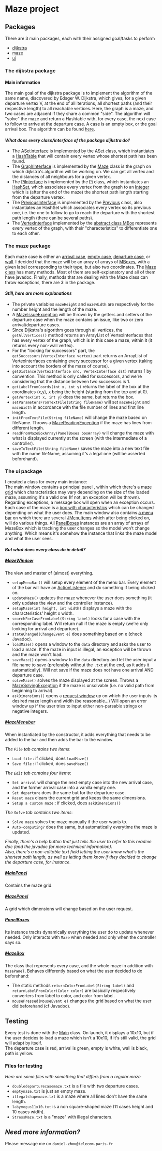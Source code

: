 # Maze project

## Packages

There are 3 main packages, each with their assigned goal/tasks to perform

- [dijkstra](https://gitlab.telecom-paris.fr/2021INF103/groupe2/zhou-daniel/-/tree/master/src/dijkstra)
- [maze](https://gitlab.telecom-paris.fr/2021INF103/groupe2/zhou-daniel/-/tree/master/src/maze)
- [ui](https://gitlab.telecom-paris.fr/2021INF103/groupe2/zhou-daniel/-/tree/master/src/ui)

### The dijkstra package

#### Main information
The main goal of the dijkstra package is to implement the algorithm of the same name, discovered by Edsger W. Dijkstra,
which gives, for a given departure vertex V, at the end of all iterations, all shortest paths (and their respective length) 
to all reachable vertices.
Here, the graph is a maze, and two cases are adjacent if they share a common "side".
The algorithm will "solve" the maze and return a Hashtable with, for every case, the next case to follow to arrive at 
the departure case. A case is an empty box, or the goal arrival box.
The algorithm can be found [here](https://gitlab.telecom-paris.fr/2021INF103/groupe2/zhou-daniel/-/blob/master/src/dijkstra/dijkstra.java).

#### *What does every class/interface of the package dijkstra do?*

- The [ASetInterface](https://gitlab.telecom-paris.fr/2021INF103/groupe2/zhou-daniel/-/blob/master/src/dijkstra/ASetInterface.java) is implemented by the [ASet](https://gitlab.telecom-paris.fr/2021INF103/groupe2/zhou-daniel/-/blob/master/src/dijkstra/ASet.java) 
class, which instantiates a [HashTable](https://docs.oracle.com/javase/7/docs/api/java/util/HashSet.html) that will contain every vertex whose shortest path has been found.
- The [GraphInterface](https://gitlab.telecom-paris.fr/2021INF103/groupe2/zhou-daniel/-/blob/master/src/dijkstra/GraphInterface.java) is implemented by the [Maze](https://gitlab.telecom-paris.fr/2021INF103/groupe2/zhou-daniel/-/blob/master/src/maze/Maze.java) class is the graph on which dijkstra's algorithm will be working on. We can get all vertex and the distances of all neighbours for a given vertex.
- The [PiInterface](https://gitlab.telecom-paris.fr/2021INF103/groupe2/zhou-daniel/-/blob/master/src/dijkstra/PiInterface.java) is implemented by the [Pi](https://gitlab.telecom-paris.fr/2021INF103/groupe2/zhou-daniel/-/blob/master/src/dijkstra/Pi.java) class, 
which instantiates an [HashSet](https://docs.oracle.com/javase/8/docs/api/java/util/Hashtable.html), which associates every vertex from the graph to an [Integer](https://docs.oracle.com/javase/7/docs/api/java/lang/Integer.html) which is (after the end of the maze) the shortest path length starting from the departure vertex.
- The [PreviousInterface](https://gitlab.telecom-paris.fr/2021INF103/groupe2/zhou-daniel/-/blob/master/src/dijkstra/PreviousInterface.java) is implemented by the [Previous](https://gitlab.telecom-paris.fr/2021INF103/groupe2/zhou-daniel/-/blob/master/src/dijkstra/Previous.java) class,
also instantiates an HashSet  which associates every vertex so its previous one, i.e. the one to follow to go to reach the departure with the shortest path length (there can be several paths).
- The [VertexInterface](https://gitlab.telecom-paris.fr/2021INF103/groupe2/zhou-daniel/-/blob/master/src/dijkstra/VertexInterface.java) implemented by the [abstract class MBox](https://gitlab.telecom-paris.fr/2021INF103/groupe2/zhou-daniel/-/blob/master/src/maze/MBox.java)
represents every vertex of the graph, with their "characteristics" to differentiate one to each other.

### The maze package

Each maze case is either an [arrival case](https://gitlab.telecom-paris.fr/2021INF103/groupe2/zhou-daniel/-/blob/master/src/maze/ABox.java), [empty case](https://gitlab.telecom-paris.fr/2021INF103/groupe2/zhou-daniel/-/blob/master/src/maze/EBox.java), [departure case](https://gitlab.telecom-paris.fr/2021INF103/groupe2/zhou-daniel/-/blob/master/src/maze/DBox.java), or [wall](https://gitlab.telecom-paris.fr/2021INF103/groupe2/zhou-daniel/-/blob/master/src/maze/WBox.java). I decided that the maze will be an array of arrays of [MBoxes](https://gitlab.telecom-paris.fr/2021INF103/groupe2/zhou-daniel/-/blob/master/src/maze/MBox.java), with a given label corresponding to their type, but also two coordinates. 
The [Maze class](https://gitlab.telecom-paris.fr/2021INF103/groupe2/zhou-daniel/-/blob/master/src/maze/Maze.java) has many methods. Most of them are self-explanatory and all of them have javadoc.
Finally, methods that are dealing with the Maze class can throw exceptions, there are 3 in the package.

#### *Still, here are more explanations*

- The private variables `mazeHeight` and `mazeWidth` are respectively for the number height and the length of the maze.
- A [MazeIssueException](https://gitlab.telecom-paris.fr/2021INF103/groupe2/zhou-daniel/-/blob/master/src/maze/MazeIssueException.java) will be thrown by the getters and setters of the departure case
when the maze contains an issue, like two or zero arrival/departure cases.
- Since Dijkstra's algorithm goes through all vertices, the `getAllVertices()` method returns an ArrayList of VertexInterfaces that has every vertex of the graph, which is in this case a maze, within it (it returns every non-wall vertex).
- For the "looking for successors" part, the `getSuccessors(VertexInterface vertex)` part returns an ArrayList of VertexInterfaces containing every successor for a given vertex (taking into account the borders of the maze of course).
- ``getDistance(VertexInterface src, VertexInterface dst)`` returns 1 by convention. This method is only called for successors, and we're considering that the distance between two successors is 1.
- ``getLabelFromCoords(int x, int y)`` returns the label of the box at the coordinates (x,y), x being the height (starting from the top and at 0).
- ``getVertex(int x, int y)`` does the same, but returns the box.
- ``setParametersFromTextFile(String fileName)`` will set `mazeHeight` and `mazeWidth` in accordance with the file number of lines and first line length.
- ``initFromTextFile(String fileName)`` will change the maze based on fileName. Throws a [MazeReadingException](https://gitlab.telecom-paris.fr/2021INF103/groupe2/zhou-daniel/-/blob/master/src/maze/MazeReadingException.java) if the maze has lines from different length.
- ``readFromMazeBoxArray(PanelBoxes boxArray)`` will change the maze with what is displayed currently at the screen (with the intermediate of a controller).
- ``saveToTextFile(String fileName)`` saves the maze into a new text file with the name fileName, assuming it's a legal one (will be asserted beforehand).

### The ui package

I created a class for every main instance:\
The [main window](https://gitlab.telecom-paris.fr/2021INF103/groupe2/zhou-daniel/-/blob/master/src/ui/MazeWindow.java) 
contains a [principal panel](https://gitlab.telecom-paris.fr/2021INF103/groupe2/zhou-daniel/-/blob/master/src/ui/MainPanel.java)
, within which there's a [maze grid](https://gitlab.telecom-paris.fr/2021INF103/groupe2/zhou-daniel/-/blob/master/src/ui/MazePanel.java) 
which characteristics may vary depending on the size of the loaded maze, assuming it's a valid one (If not, an exception will be thrown).
Regarding exceptions, a message box will open when an exception occurs.
Each case of the maze is a [box with characteristics](https://gitlab.telecom-paris.fr/2021INF103/groupe2/zhou-daniel/-/blob/master/src/ui/MazeBox.java) 
which can be changed depending on what the user does.
The main window also contains [a menu bar](https://gitlab.telecom-paris.fr/2021INF103/groupe2/zhou-daniel/-/blob/master/src/ui/MazeMenuBar.java) 
on which there are several [JMenuItems](https://docs.oracle.com/javase/7/docs/api/javax/swing/JMenuItem.html) 
which after being clicked on, will do various things.
All [PanelBoxes](https://gitlab.telecom-paris.fr/2021INF103/groupe2/zhou-daniel/-/blob/master/src/ui/PanelBoxes.java) 
instances are an array of arrays of MazeBox which is tracking the user changes so the model won't change anything.
Which means it's somehow the instance that links the maze model and what the user sees.

#### *But what does every class do in detail?*

##### [MazeWindow](https://gitlab.telecom-paris.fr/2021INF103/groupe2/zhou-daniel/-/blob/master/src/ui/MazeWindow.java)
The view and master of (almost) everything.
- ``setupMenuBar()`` will setup every element of the menu bar. Every element of the bar will have an [ActionListener](https://docs.oracle.com/javase/7/docs/api/java/awt/event/ActionListener.html) and do something if being clicked on.
- ``updateMaze()`` updates the maze whenever the user does something (it only updates the view and the controller instance).
- ``setupMaze(int height, int width)`` displays a maze with the characteristics' height x width.
- ``searchForCaseFromLabel(String label)`` looks for a case with the corresponding label. Will return null if the maze is empty (we're only looking for arrival and departure).
- ``stateChanged(ChangeEvent e)`` does something based on e (check Javadoc).
- ``loadMaze()`` opens a window to the `data` directory and asks the user to load a maze. If the maze in input is illegal, an exception will be thrown and the maze won't load.
- ``saveMaze()`` opens a window to the ``data`` directory and let the user input a file name to save (preferably without the ``.txt`` at the end, as it adds it automatically). Will not save if the maze does not have one arrival AND departure case.
- ``solveMaze()`` solves the maze displayed at the screen. Throws a [MazeSolvingException](https://gitlab.telecom-paris.fr/2021INF103/groupe2/zhou-daniel/-/blob/master/src/maze/MazeSolvingException.java) if the maze is unsolvable (i.e. no valid path from beginning to arrival).
- ``askDimensions()`` opens a [request window](https://docs.oracle.com/javase/7/docs/api/javax/swing/JOptionPane.html) up on which the user inputs its desired maze length and width (be reasonable...)
  Will open an error window up if the user tries to input either non-parsable strings or negative integers.

##### [MazeMenubar](https://gitlab.telecom-paris.fr/2021INF103/groupe2/zhou-daniel/-/blob/master/src/ui/MazeMenuBar.java)
When instantiated by the constructor, it adds everything that needs to be added to the bar and then adds the bar to the window.

*The ``File`` tab contains two items*:
- ``Load file`` : if clicked, does ``loadMaze()``
- ``Save file`` : if clicked, does ``saveMaze()``

<a></a>

*The ``Edit`` tab contains four items*:

- ``Set arrival`` will change the next empty case into the new arrival case, and the former arrival case into a vanilla empty one.
- ``Set departure`` does the same but for the departure case.
- ``Reset maze`` clears the current grid and keeps the same dimensions.
- ``Setup a custom maze`` : if clicked, does ``askDimensions()``

<a></a>

*The ``Solve`` tab contains two items*:

- ``Solve maze`` solves the maze manually if the user wants to.
- ``Auto-computing?`` does the same, but automatically everytime the maze is updated.


*Finally, there's a help button that just tells the user to refer to this readme doc (and the javadoc for more technical information).*\
*Also, there's a non-editable text field letting the user know what's the shortest path length, as well as letting them know if they decided to change the departure case, for instance.*


##### [MainPanel](https://gitlab.telecom-paris.fr/2021INF103/groupe2/zhou-daniel/-/blob/master/src/ui/MainPanel.java)
Contains the maze grid.

##### [MazePanel](https://gitlab.telecom-paris.fr/2021INF103/groupe2/zhou-daniel/-/blob/master/src/ui/MazePanel.java)
A grid which dimensions will change based on the user request.

##### [PanelBoxes](https://gitlab.telecom-paris.fr/2021INF103/groupe2/zhou-daniel/-/blob/master/src/ui/PanelBoxes.java)
Its instance tracks dynamically everything the user do to update whenever needed. Only interacts with `Maze` when needed and only when the controller says so.

##### [MazeBox](https://gitlab.telecom-paris.fr/2021INF103/groupe2/zhou-daniel/-/blob/master/src/ui/MazeBox.java)
The class that represents every case, and the whole maze in addition with ``MazePanel``. Behaves differently based on what the user decided to do beforehand:
- The static methods ``returnColorFromLabel(String label)`` and ``returnLabelFromColor(Color color)`` are basically respectively converters from label to color, and color from label.
- ``mousePressed(MouseEvent e)`` changes the grid based on what the user did beforehand (cf Javadoc).

## Testing

Every test is done with the [Main](https://gitlab.telecom-paris.fr/2021INF103/groupe2/zhou-daniel/-/blob/master/src/WindowTest.java) class.
On launch, it displays a 10x10, but if the user decides to load a maze which isn't a 10x10, if it's still valid, 
the grid will adapt by itself.\
The departure case is red, arrival is green, empty is white, wall is black, path is yellow.

### Files for testing
*Here are some files with something that differs from a regular maze*
- ``doubledeparturecasemaze.txt`` is a file with two departure cases.
- ``emptymaze.txt`` is just an empty maze.
- ``illegalshapemaze.txt`` is a maze where all lines don't have the same length.
- ``labymogus11x10.txt`` is a non square-shaped maze (11 cases height and 10 cases width).
- ``StressMaze.txt`` is a "maze" with illegal characters.

## *Need more information?*

Please message me on ``daniel.zhou@telecom-paris.fr``

